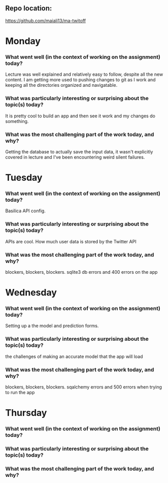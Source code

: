 ## Repo location: 
https://github.com/maiali13/ma-twitoff

# Monday
### What went well (in the context of working on the assignment) today?
Lecture was well explained and relatively easy to follow, despite all the new content. I am getting more used to pushing changes to git as I work and keeping all the directories organized and navigatable. 

### What was particularly interesting or surprising about the topic(s) today?
It is pretty cool to build an app and then see it work and my changes do something.

### What was the most challenging part of the work today, and why?
Getting the database to actually save the input data, it wasn't explicitly covered in lecture and I've been encountering weird silent failures. 


# Tuesday 
### What went well (in the context of working on the assignment) today?
Basilica API config. 

### What was particularly interesting or surprising about the topic(s) today?
APIs are cool. How much user data is stored by the Twitter API

### What was the most challenging part of the work today, and why?
blockers, blockers, blockers. sqlite3 db errors and 400 errors on the app


# Wednesday
### What went well (in the context of working on the assignment) today?
Setting up a the model and prediction forms.  

### What was particularly interesting or surprising about the topic(s) today?
the challenges of making an accurate model that the app will load

### What was the most challenging part of the work today, and why?
blockers, blockers, blockers. sqalchemy errors and 500 errors when trying to run the app


# Thursday
### What went well (in the context of working on the assignment) today?

### What was particularly interesting or surprising about the topic(s) today?

### What was the most challenging part of the work today, and why?
